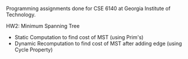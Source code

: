 Programming assignments done for CSE 6140 at Georgia Institute of Technology.

HW2: Minimum Spanning Tree 
 - Static Computation to find cost of MST (using Prim's)
 - Dynamic Recomputation to find cost of MST after adding edge (using Cycle Property)
